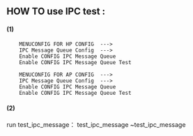 ## HOW TO use IPC test :

####  (1) <Enable IPC test config>
        MENUCONFIG FOR HP CONFIG  --->
        IPC Message Queue Config  --->
        Enable CONFIG IPC Message Queue
        Enable CONFIG IPC Message Queue Test

        MENUCONFIG FOR AP CONFIG  --->
        IPC Message Queue Config  --->
        Enable CONFIG IPC Message Queue
        Enable CONFIG IPC Message Queue Test

####  (2) <Test Case>

run test_ipc_message：
test_ipc_message
~test_ipc_message


